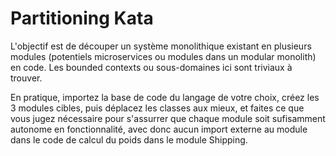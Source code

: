 # Partitioning Kata

L'objectif est de découper un système monolithique existant en plusieurs modules (potentiels microservices ou modules dans un modular monolith) en code. Les bounded contexts ou sous-domaines ici sont triviaux à trouver.

En pratique, importez la base de code du langage de votre choix, créez les 3 modules cibles, puis déplacez les classes aux mieux, et faites ce que vous jugez nécessaire pour s'assurrer que chaque module soit sufisamment autonome en fonctionnalité, avec donc aucun import externe au module dans le code de calcul du poids dans le module Shipping. 

